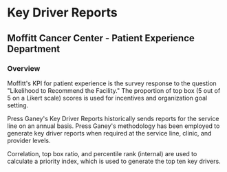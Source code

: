# Key Driver Reports

## Moffitt Cancer Center - Patient Experience Department

### Overview

Moffitt's KPI for patient experience is the survey response to the question "Likelihood to Recommend the Facility." The proportion of top box (5 out of 5 on a Likert scale) scores is used for incentives and organization goal setting.

Press Ganey's Key Driver Reports historically sends reports for the service line on an annual basis. Press Ganey's methodology has been employed to generate key driver reports when required at the service line, clinic, and provider levels.

Correlation, top box ratio, and percentile rank (internal) are used to calculate a priority index, which is used to generate the top ten key drivers.

